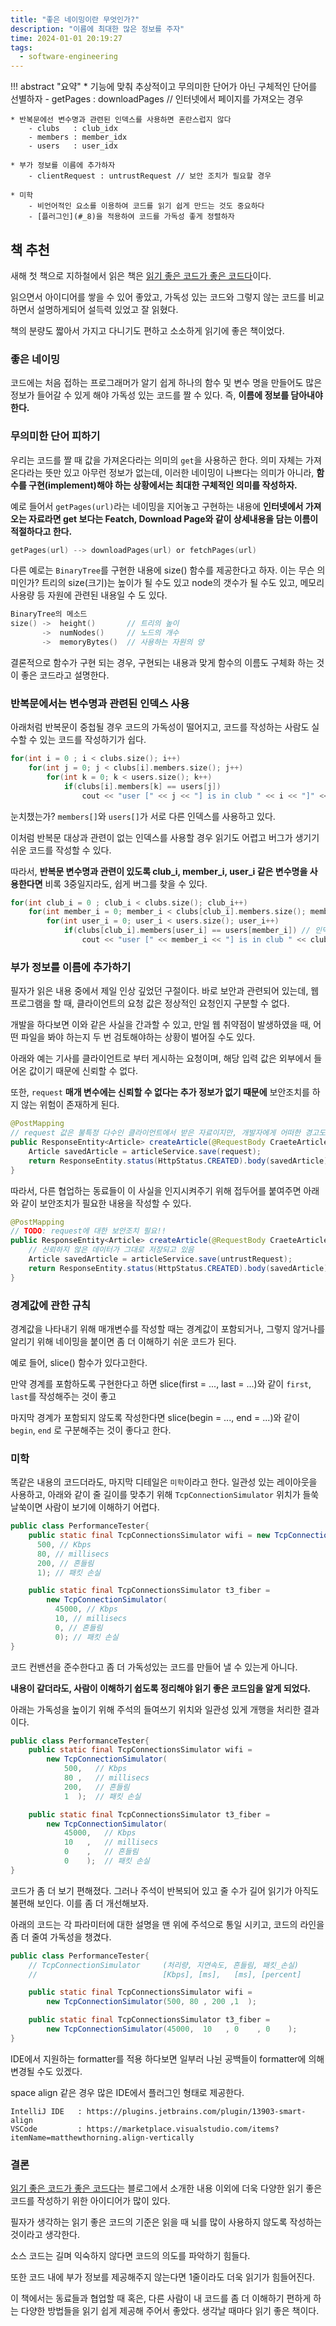 ```yaml
---
title: "좋은 네이밍이란 무엇인가?"
description: "이름에 최대한 많은 정보를 주자"
time: 2024-01-01 20:19:27
tags:
  - software-engineering
---
```


!!! abstract "요약"
    * 기능에 맞춰 추상적이고 무의미한 단어가 아닌 구체적인 단어를 선별하자
        - getPages : downloadPages // 인터넷에서 페이지를 가져오는 경우
    
    * 반복문에선 변수명과 관련된 인덱스를 사용하면 혼란스럽지 않다
        - clubs   : club_idx
        - members : member_idx
        - users   : user_idx
    
    * 부가 정보를 이름에 추가하자
        - clientRequest : untrustRequest // 보안 조치가 필요할 경우
    
    * 미학
        - 비언어적인 요소를 이용하여 코드를 읽기 쉽게 만드는 것도 중요하다
        - [플러그인](#_8)을 적용하여 코드를 가독성 좋게 정렬하자

## 책 추천

새해 첫 책으로 지하철에서 읽은 책은 [읽기 좋은 코드가 좋은 코드다](https://www.yes24.com/Product/Goods/6692314)이다.

읽으면서 아이디어를 쌓을 수 있어 좋았고, 가독성 있는 코드와 그렇지 않는 코드를 비교하면서 설명하게되어 설득력 있었고 잘 읽혔다.

책의 분량도 짧아서 가지고 다니기도 편하고 소소하게 읽기에 좋은 책이었다.

### 좋은 네이밍

코드에는 처음 접하는 프로그래머가 알기 쉽게 하나의 함수 및 변수 명을 만들어도 많은 정보가 들어갈 수 있게 해야 가독성 있는 코드를 짤 수 있다. 즉, **이름에 정보를 담아내야 한다.** 

### 무의미한 단어 피하기

우리는 코드를 짤 때 값을 가져온다라는 의미의 `get`을 사용하곤 한다. 의미 자체는 가져온다라는 뜻만 있고 아무런 정보가 없는데, 이러한 네이밍이 나쁘다는 의미가 아니라, **함수를 구현(implement)해야 하는 상황에서는 최대한 구체적인 의미를 작성하자.**

예로 들어서 `getPages(url)`라는 네이밍을 지어놓고 구현하는 내용에 **인터넷에서 가져오는 자료라면 get 보다는 Featch, Download Page와 같이 상세내용을 담는 이름이 적절하다고 한다.**

```c title="구현에 관한 단어를 사용하자"
getPages(url) --> downloadPages(url) or fetchPages(url)
```

다른 예로는 `BinaryTree`를 구현한 내용에 size() 함수를 제공한다고 하자. 이는 무슨 의미인가? 트리의 size(크기)는 높이가 될 수도 있고 node의 갯수가 될 수도 있고, 메모리 사용량 등 자원에 관련된 내용일 수 도 있다.

```c title="추상적인 단어가 아닌 구체화된 단어를 사용하자"
BinaryTree의 메소드
size() ->  height()       // 트리의 높이
       ->  numNodes()     // 노드의 개수
       ->  memoryBytes()  // 사용하는 자원의 양
```
결론적으로 함수가 구현 되는 경우, 구현되는 내용과 맞게 함수의 이름도 구체화 하는 것이 좋은 코드라고 설명한다.

### 반복문에서는 변수명과 관련된 인덱스 사용

아래처럼 반복문이 중첩될 경우 코드의 가독성이 떨어지고, 코드를 작성하는 사람도 실수할 수 있는 코드를 작성하기가 쉽다.

```cpp title="해석하기 어려운 반복문"
for(int i = 0 ; i < clubs.size(); i++)
    for(int j = 0; j < clubs[i].members.size(); j++)
        for(int k = 0; k < users.size(); k++)
            if(clubs[i].members[k] == users[j])
                cout << "user [" << j << "] is in club " << i << "]" << endl;
```

눈치챘는가? `members[]`와 `users[]`가 서로 다른 인덱스를 사용하고 있다.

이처럼 반복문 대상과 관련이 없는 인덱스를 사용할 경우 읽기도 어렵고 버그가 생기기 쉬운 코드를 작성할 수 있다.

따라서, **반복문 변수명과 관련이 있도록 club_i, member_i, user_i 같은 변수명을 사용한다면** 비록 3중일지라도, 쉽게 버그를 찾을 수 있다. 

```cpp title="해석하기 어려운 반복문" hl_lines="4"
for(int club_i = 0 ; club_i < clubs.size(); club_i++)
    for(int member_i = 0; member_i < clubs[club_i].members.size(); member_i++)
        for(int user_i = 0; user_i < users.size(); user_i++)
            if(clubs[club_i].members[user_i] == users[member_i]) // 인덱스 잘못 사용!
                cout << "user [" << member_i << "] is in club " << club_i << "]" << endl;
```

### 부가 정보를 이름에 추가하기

필자가 읽은 내용 중에서 제일 인상 깊었던 구절이다. 바로 보안과 관련되어 있는데, 웹 프로그램을 할 때, 클라이언트의 요청 값은 정상적인 요청인지 구분할 수 없다.

개발을 하다보면 이와 같은 사실을 간과할 수 있고, 만일 웹 취약점이 발생하였을 때, 어떤 파일을 봐야 하는지 두 번 검토해야하는 상황이 벌어질 수도 있다.

아래와 예는 기사를 클라이언트로 부터 게시하는 요청이며, 해당 입력 값은 외부에서 들어온 값이기 때문에 신뢰할 수 없다.

또한, `request` **매개 변수에는 신뢰할 수 없다는 추가 정보가 없기 때문에** 보안조치를 하지 않는 위험이 존재하게 된다.

``` java title="ArticleController.java" hl_lines="3"
@PostMapping
// request 값은 불특정 다수인 클라이언트에서 받은 자료이지만, 개발자에게 어떠한 경고도 없다.
public ResponseEntity<Article> createArticle(@RequestBody CraeteArticleDTO request) {
    Article savedArticle = articleService.save(request);
    return ResponseEntity.status(HttpStatus.CREATED).body(savedArticle);
}
```

따라서, 다른 협업하는 동료들이 이 사실을 인지시켜주기 위해 접두어를 붙여주면 아래와 같이 보안조치가 필요한 내용을 작성할 수 있다.

``` java title="ArticleController.java" hl_lines="3"
@PostMapping
// TODO: request에 대한 보안조치 필요!!
public ResponseEntity<Article> createArticle(@RequestBody CraeteArticleDTO untrustRequest) {
    // 신뢰하지 않은 데이터가 그대로 저장되고 있음
    Article savedArticle = articleService.save(untrustRequest);
    return ResponseEntity.status(HttpStatus.CREATED).body(savedArticle);
}
```

### 경계값에 관한 규칙

경계값을 나타내기 위해 매개변수를 작성할 때는 경계값이 포함되거나, 그렇지 않거나를 알리기 위해 네이밍을 붙이면 좀 더 이해하기 쉬운 코드가 된다. 

예로 들어, slice() 함수가 있다고한다.

만약 경계를 포함하도록 구현한다고 하면 slice(first = ..., last = ...)와 같이 `first`, `last`를 작성해주는 것이 좋고

마지막 경계가 포함되지 않도록 작성한다면 slice(begin = ..., end = ...)와 같이 `begin`, `end` 로 구분해주는 것이 좋다고 한다.

### 미학

똑같은 내용의 코드더라도, 마지막 디테일은 `미학`이라고 한다. 일관성 있는 레이아웃을 사용하고, 아래와 같이 줄 길이를 맞추기 위해 `TcpConnectionSimulator` 위치가 들쑥 날쑥이면 사람이 보기에 이해하기 어렵다.

```java title="미학적인 코드(Before).java"
public class PerformanceTester{
    public static final TcpConnectionsSimulator wifi = new TcpConnectionSimulator(
      500, // Kbps
      80, // millisecs
      200, // 흔들림
      1); // 패킷 손실

    public static final TcpConnectionsSimulator t3_fiber = 
        new TcpConnectionSimulator(
          45000, // Kbps
          10, // millisecs
          0, // 흔들림
          0); // 패킷 손실
}
```

코드 컨밴션을 준수한다고 좀 더 가독성있는 코드를 만들어 낼 수 있는게 아니다.

**내용이 같더라도, 사람이 이해하기 쉽도록 정리해야 읽기 좋은 코드임을 알게 되었다.**

아래는 가독성을 높이기 위해 주석의 들여쓰기 위치와 일관성 있게 개행을 처리한 결과이다.

```java title="미학적인 코드(After).java"
public class PerformanceTester{
    public static final TcpConnectionsSimulator wifi =
        new TcpConnectionSimulator(
            500,   // Kbps
            80 ,   // millisecs
            200,   // 흔들림
            1  );  // 패킷 손실

    public static final TcpConnectionsSimulator t3_fiber = 
        new TcpConnectionSimulator(
            45000,   // Kbps
            10   ,   // millisecs
            0    ,   // 흔들림
            0    );  // 패킷 손실
}
```

코드가 좀 더 보기 편해졌다. 그러나 주석이 반복되어 있고 줄 수가 길어 읽기가 아직도 불편해 보인다. 이를 좀 더 개선해보자.

아래의 코드는 각 파라미터에 대한 설명을 맨 위에 주석으로 통일 시키고, 코드의 라인을 좀 더 줄여 가독성을 챙겼다.

```java title="미학적인 코드(After)2.java"
public class PerformanceTester{
    // TcpConnectionSimulator     (처리량, 지연속도, 흔들림, 패킷_손실)
    //                            [Kbps], [ms],   [ms], [percent]

    public static final TcpConnectionsSimulator wifi = 
        new TcpConnectionSimulator(500, 80 , 200 ,1  );

    public static final TcpConnectionsSimulator t3_fiber = 
        new TcpConnectionSimulator(45000,  10   , 0    , 0    );
}
```

IDE에서 지원하는 formatter를 적용 하다보면 일부러 나뉜 공백들이 formatter에 의해 변경될 수도 있겠다.

space align 같은 경우 많은 IDE에서 플러그인 형태로 제공한다.

``` title="align 플러그인"
IntelliJ IDE   : https://plugins.jetbrains.com/plugin/13903-smart-align
VSCode         : https://marketplace.visualstudio.com/items?itemName=matthewthorning.align-vertically
```

### 결론

[읽기 좋은 코드가 좋은 코드다](https://www.yes24.com/Product/Goods/6692314)는 블로그에서 소개한 내용 이외에 더욱 다양한 읽기 좋은 코드를 작성하기 위한 아이디어가 많이 있다.

필자가 생각하는 읽기 좋은 코드의 기준은 읽을 때 뇌를 많이 사용하지 않도록 작성하는 것이라고 생각한다.

소스 코드는 길며 익숙하지 않다면 코드의 의도를 파악하기 힘들다.

또한 코드 내에 부가 정보를 제공해주지 않는다면 1줄이라도 더욱 읽기가 힘들어진다.

이 책에서는 동료들과 협업할 때 혹은, 다른 사람이 내 코드를 좀 더 이해하기 편하게 하는 다양한 방법들을 읽기 쉽게 제공해 주어서 좋았다. 생각날 때마다 읽기 좋은 책이다.
